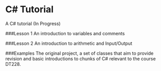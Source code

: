 C# Tutorial
================

A C# tutorial (In Progress)

###Lesson 1
An introduction to variables and comments

###Lesson 2
An introduction to arithmetic and Input/Output

###Examples
The original project, a set of classes that aim to provide revision and basic introductions to chunks of C# relevant to the course DT228.



